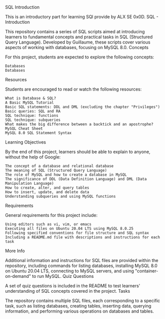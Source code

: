 SQL Introduction

This is an introductory part for learning SQl provide by ALX SE 
0x0D. SQL - Introduction

This repository contains a series of SQL scripts aimed at introducing learners to fundamental concepts and practical tasks in SQL (Structured Query Language). Developed by Guillaume, these scripts cover various aspects of working with databases, focusing on MySQL 8.0.
Concepts

For this project, students are expected to explore the following concepts:

    Databases
    Databases

Resources

Students are encouraged to read or watch the following resources:

    What is Database & SQL?
    A Basic MySQL Tutorial
    Basic SQL statements: DDL and DML (excluding the chapter "Privileges")
    Basic queries: SQL and RA
    SQL technique: functions
    SQL technique: subqueries
    What makes the big difference between a backtick and an apostrophe?
    MySQL Cheat Sheet
    MySQL 8.0 SQL Statement Syntax

Learning Objectives

By the end of this project, learners should be able to explain to anyone, without the help of Google:

    The concept of a database and relational database
    The meaning of SQL (Structured Query Language)
    The role of MySQL and how to create a database in MySQL
    The significance of DDL (Data Definition Language) and DML (Data Manipulation Language)
    How to create, alter, and query tables
    How to insert, update, and delete data
    Understanding subqueries and using MySQL functions

Requirements

General requirements for this project include:

    Using editors such as vi, vim, or emacs
    Executing all files on Ubuntu 20.04 LTS using MySQL 8.0.25
    Following specified conventions for file structure and SQL syntax
    Including a README.md file with descriptions and instructions for each task

More Info

Additional information and instructions for SQL files are provided within the repository, including commands for listing databases, installing MySQL 8.0 on Ubuntu 20.04 LTS, connecting to MySQL servers, and using "container-on-demand" to run MySQL.
Quiz Questions

A set of quiz questions is included in the README to test learners' understanding of SQL concepts covered in the project.
Tasks

The repository contains multiple SQL files, each corresponding to a specific task, such as listing databases, creating tables, inserting data, querying information, and performing various operations on databases and tables.
